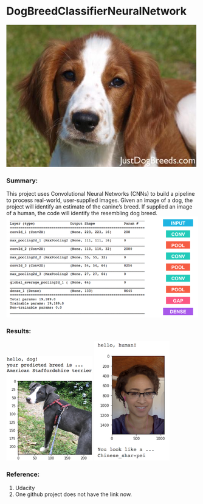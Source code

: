 # DogBreedClassifierNeuralNetwork

![Image of result](https://github.com/ShuangyuandData/DogBreedClassifierNeuralNetwork/blob/master/Welsh_springer_spaniel_08203.jpg)
### Summary: 
This project uses Convolutional Neural Networks (CNNs) to build a pipeline to process real-world, user-supplied images. 
Given an image of a dog, the project will identify an estimate of the canine’s breed. 
If supplied an image of a human, the code will identify the resembling dog breed.
![Image of result](https://github.com/ShuangyuandData/DogBreedClassifierNeuralNetwork/blob/master/sample_cnn.png)

### Results:
![Image of result](https://github.com/ShuangyuandData/DogBreedClassifierNeuralNetwork/blob/master/sample_dog_output.png)
![Image of result](https://github.com/ShuangyuandData/DogBreedClassifierNeuralNetwork/blob/master/sample_human_output.png)

### Reference:
1. Udacity
2. One github project does not have the link now.
